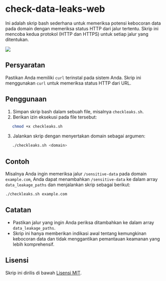 # check-data-leaks-web

Ini adalah skrip bash sederhana untuk memeriksa potensi kebocoran data pada domain dengan memeriksa status HTTP dari jalur tertentu. Skrip ini mencoba kedua protokol (HTTP dan HTTPS) untuk setiap jalur yang ditentukan.

<img src="https://github.com/Yoga913/check-data-leaks-web/1.png">

## Persyaratan

Pastikan Anda memiliki `curl` terinstal pada sistem Anda. Skrip ini menggunakan `curl` untuk memeriksa status HTTP dari URL.

## Penggunaan

1. Simpan skrip bash dalam sebuah file, misalnya `checkleaks.sh`.
2. Berikan izin eksekusi pada file tersebut:
```bash
   chmod +x checkleaks.sh
```
3. Jalankan skrip dengan menyertakan domain sebagai argumen:
```bash
   ./checkleaks.sh <domain>
```

## Contoh

Misalnya Anda ingin memeriksa jalur `/sensitive-data` pada domain `example.com`, Anda dapat menambahkan `/sensitive-data` ke dalam array `data_leakage_paths` dan menjalankan skrip sebagai berikut:

```bash
./checkleaks.sh example.com
```

## Catatan

- Pastikan jalur yang ingin Anda periksa ditambahkan ke dalam array `data_leakage_paths`.
- Skrip ini hanya memberikan indikasi awal tentang kemungkinan kebocoran data dan tidak menggantikan pemantauan keamanan yang lebih komprehensif.

## Lisensi

Skrip ini dirilis di bawah [Lisensi MIT](LICENSE).
